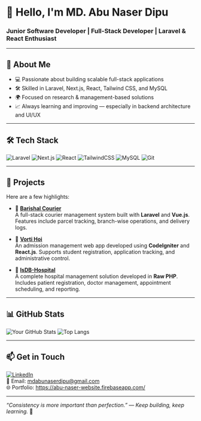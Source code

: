 # 👋 Hello, I'm MD. Abu Naser Dipu  
### Junior Software Developer | Full-Stack Developer | Laravel & React Enthusiast

---

## 🧠 About Me
- 💻 Passionate about building scalable full-stack applications
- 🛠️ Skilled in Laravel, Next.js, React, Tailwind CSS, and MySQL
- 🌍 Focused on research & management-based solutions
- 📈 Always learning and improving — especially in backend architecture and UI/UX

---

## 🛠️ Tech Stack
![Laravel](https://img.shields.io/badge/Laravel-F55247?style=for-the-badge&logo=laravel&logoColor=white)
![Next.js](https://img.shields.io/badge/Next.js-000000?style=for-the-badge&logo=nextdotjs&logoColor=white)
![React](https://img.shields.io/badge/React-20232A?style=for-the-badge&logo=react&logoColor=61DAFB)
![TailwindCSS](https://img.shields.io/badge/TailwindCSS-06B6D4?style=for-the-badge&logo=tailwindcss&logoColor=white)
![MySQL](https://img.shields.io/badge/MySQL-00758F?style=for-the-badge&logo=mysql&logoColor=white)
![Git](https://img.shields.io/badge/Git-F05032?style=for-the-badge&logo=git&logoColor=white)

---

## 🚀 Projects
Here are a few highlights:

- 🔹 **[Barishal Courier](https://github.com/abunaserdipu/courier-management)**  
  A full-stack courier management system built with **Laravel** and **Vue.js**. Features include parcel tracking, branch-wise operations, and delivery logs.

- 🔹 **[Vorti Hoi](https://github.com/abunaserdipu/vorti-hoi)**  
  An admission management web app developed using **CodeIgniter** and **React.js**. Supports student registration, application tracking, and administrative control.

- 🔹 **[IsDB-Hospital](https://github.com/abunaserdipu/hospital_management_system)**  
  A complete hospital management solution developed in **Raw PHP**. Includes patient registration, doctor management, appointment scheduling, and reporting.

---

## 📊 GitHub Stats

![Your GitHub Stats](https://github-readme-stats.vercel.app/api?username=abunaserdipu&show_icons=true&theme=tokyonight&count_private=true)
![Top Langs](https://github-readme-stats.vercel.app/api/top-langs/?username=abunaserdipu&layout=compact&theme=tokyonight)

---

## 📫 Get in Touch

[![LinkedIn](https://img.shields.io/badge/LinkedIn-0077B5?style=flat-square&logo=linkedin&logoColor=white)](https://linkedin.com/in/abunaserdipu)  
📧 Email: mdabunaserdipu@gmail.com  
🌐 Portfolio: https://abu-naser-website.firebaseapp.com/

---

*“Consistency is more important than perfection.” — Keep building, keep learning.* 🚀
